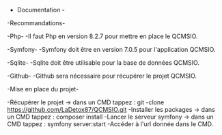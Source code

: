 - Documentation -

-Recommandations-

  -Php-
  -Il faut Php en version 8.2.7 pour mettre en place le QCMSIO.

  -Symfony-
  -Symfony doit être en version 7.0.5 pour l'application QCMSIO.

  -Sqlite-
  -Sqlite doit être utilisable pour la base de données QCMSIO.

  -Github-
  -Github sera nécessaire pour récupérer le projet QCMSIO.
  

-Mise en place du projet-

  -Récupérer le projet -> dans un CMD tappez : git -clone https://github.com/LaDetox87/QCMSIO.git
  -Installer les packages -> dans un CMD tappez : composer install
  -Lancer le serveur symfony -> dans un CMD tappez : symfony server:start
  -Accéder à l'url donnée dans le CMD.

